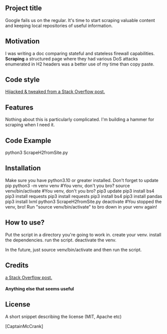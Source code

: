 ## Project title
Google fails us on the regular.  It's time to start scraping valuable content and keeping local repositories of useful information. 

## Motivation
I was writing a doc comparing stateful and stateless firewall capabilities.    **Scraping** a structured page where they had various DoS attacks enumerated in H2 headers was a better use of my time than copy paste.


## Code style
[Hijacked & tweaked from a Stack Overflow post.](https://stackoverflow.com/questions/69496293/how-to-extract-multiple-h2-tags-using-beautifulsoup)

## Features
Nothing about this is particularly complicated.  I'm building a hammer for scraping when I need it.

## Code Example
python3 ScrapeH2fromSite.py

## Installation
Make sure you have python3.10 or greater installed.  Don't forget to update pip
python3 -m venv venv #You venv, don't you bro?
source venv/bin/activate #You venv, don't you bro?
pip3 update 
pip3 install bs4
pip3 install requests
pip3 install requests
pip3 install bs4
pip3 install pandas
pip3 install lxml
python3 ScrapeH2fromSite.py
deactivate #You stopped the venv, bro!  Run "source venv/bin/activate" to bro down in your venv again!


## How to use?
Put the script in a directory you're going to work in.
create your venv.
install the dependencies.
run the script.
deactivate the venv.

In the future, just source venv/bin/activate and then run the script. 



## Credits
[a Stack Overflow post.](https://stackoverflow.com/questions/69496293/how-to-extract-multiple-h2-tags-using-beautifulsoup)

#### Anything else that seems useful

## License
A short snippet describing the license (MIT, Apache etc)

[CaptainMcCrank]
